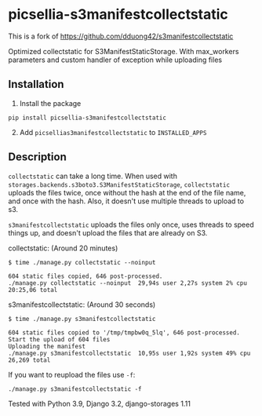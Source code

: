 # picsellia-s3manifestcollectstatic
This is a fork of https://github.com/dduong42/s3manifestcollectstatic

Optimized collectstatic for S3ManifestStaticStorage.
With max_workers parameters and custom handler of exception while uploading files

## Installation

1. Install the package
```
pip install picsellia-s3manifestcollectstatic
```
2. Add `picsellias3manifestcollectstatic` to `INSTALLED_APPS`

## Description

`collectstatic` can take a long time. When used with
`storages.backends.s3boto3.S3ManifestStaticStorage`, `collectstatic` uploads
the files twice, once without the hash at the end of the file name, and once
with the hash.  Also, it doesn't use multiple threads to upload to s3.

`s3manifestcollectstatic` uploads the files only once, uses threads to speed
things up, and doesn't upload the files that are already on S3.

collectstatic: (Around 20 minutes)

```
$ time ./manage.py collectstatic --noinput

604 static files copied, 646 post-processed.
./manage.py collectstatic --noinput  29,94s user 2,27s system 2% cpu 20:25,06 total
```

s3manifestcollectstatic: (Around 30 seconds)
```
$ time ./manage.py s3manifestcollectstatic

604 static files copied to '/tmp/tmpbw0q_5lq', 646 post-processed.
Start the upload of 604 files
Uploading the manifest
./manage.py s3manifestcollectstatic  10,95s user 1,92s system 49% cpu 26,269 total
```

If you want to reupload the files use `-f`:
```
./manage.py s3manifestcollectstatic -f
```

Tested with Python 3.9, Django 3.2, django-storages 1.11
